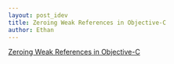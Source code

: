 ```yaml
---
layout: post_idev
title: Zeroing Weak References in Objective-C
author: Ethan
---
```


[Zeroing Weak References in Objective-C](http://mikeash.com/pyblog/friday-qa-2010-07-16-zeroing-weak-references-in-objective-c.html)